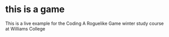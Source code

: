 # this is a game
This is a live example for the Coding A Roguelike Game winter study course at Williams College
